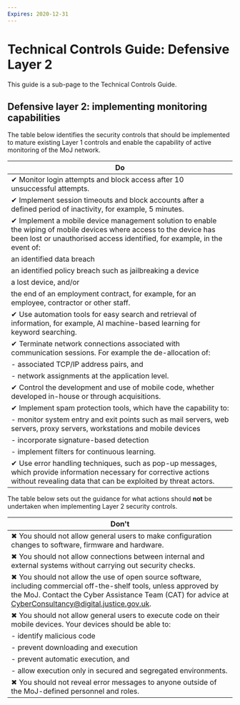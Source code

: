 ```yaml
---
Expires: 2020-12-31
---
```


# Technical Controls Guide: Defensive Layer 2

This guide is a sub-page to the Technical Controls Guide.

## Defensive layer 2: implementing monitoring capabilities

The table below identifies the security controls that should be implemented to mature existing Layer 1 controls and enable the capability of active monitoring of the MoJ network.


| Do |
|--- |
| ✔ Monitor login attempts and block access after 10 unsuccessful attempts. |
| ✔ Implement session timeouts and block accounts after a defined period of inactivity, for example, 5 minutes. |
| ✔ Implement a mobile device management solution to enable the wiping of mobile devices where access to the device has been lost or unauthorised access identified, for example, in the event of: |
| an identified data breach   
| an identified policy breach such as jailbreaking a device  
| a lost device, and/or
| the end of an employment contract, for example, for an employee, contractor or other staff. |
| ✔ Use automation tools for easy search and retrieval of information, for example, AI machine-based learning for keyword searching.
| ✔ Terminate network connections associated with communication sessions. For example the de-allocation of: |
| - associated TCP/IP address pairs, and
| - network assignments at the application level. |
| ✔ Control the development and use of mobile code, whether developed in-house or through acquisitions. |
| ✔ Implement spam protection tools, which have the capability to: |
| - monitor system entry and exit points such as mail servers, web servers, proxy servers, workstations and mobile devices     
| - incorporate signature-based detection
| - implement filters for continuous learning. |
| ✔ Use error handling techniques, such as pop-up messages, which provide information necessary for corrective actions without revealing data that can be exploited by threat actors. |


The table below sets out the guidance for what actions should **not** be undertaken when implementing Layer 2 security controls.

| Don't |
|---|
| ✖ You should not allow general users to make configuration changes to software, firmware and hardware.
| ✖ You should not allow connections between internal and external systems without carrying out security checks.
| ✖ You should not allow the use of open source software, including commercial off-the-shelf tools, unless approved by the MoJ. Contact the Cyber Assistance Team (CAT) for advice at [CyberConsultancy@digital.justice.gov.uk](mailto:CyberConsultancy@digital.justice.gov.uk). |
| ✖ You should not allow general users to execute code on their mobile devices. Your devices should be able to: |
| - identify malicious code      
| - prevent downloading and execution      
| - prevent automatic execution, and      
| - allow execution only in secured and segregated environments. |
| ✖ You should not reveal error messages to anyone outside of the MoJ-defined personnel and roles.
